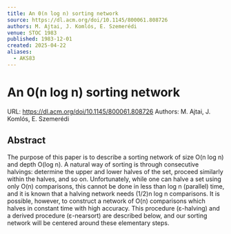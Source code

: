 ```yaml
---
title: An 0(n log n) sorting network
source: https://dl.acm.org/doi/10.1145/800061.808726
authors: M. Ajtai, J. Komlós, E. Szemerédi
venue: STOC 1983
published: 1983-12-01
created: 2025-04-22
aliases:
  - AKS83
---
```

# An 0(n log n) sorting network
URL: https://dl.acm.org/doi/10.1145/800061.808726
Authors: M. Ajtai, J. Komlós, E. Szemerédi

## Abstract
The purpose of this paper is to describe a sorting network of size O(n log n) and depth O(log n). A natural way of sorting is through consecutive halvings: determine the upper and lower halves of the set, proceed similarly within the halves, and so on. Unfortunately, while one can halve a set using only O(n) comparisons, this cannot be done in less than log n (parallel) time, and it is known that a halving network needs (1/2)n log n comparisons. It is possible, however, to construct a network of O(n) comparisons which halves in constant time with high accuracy. This procedure (ε-halving) and a derived procedure (ε-nearsort) are described below, and our sorting network will be centered around these elementary steps.